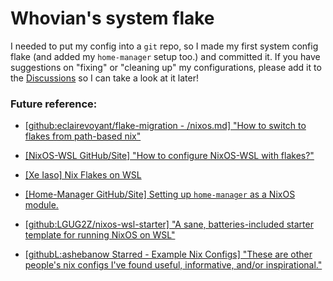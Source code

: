 # Whovian's system flake
I needed to put my config into a `git` repo, so I made my first system config flake (and added my `home-manager` setup too.) and committed it.
If you have suggestions on "fixing" or "cleaning up" my configurations, please add it to the [Discussions](about:blank) so I can take a look at it later!

### Future reference:
- [[github:eclairevoyant/flake-migration - /nixos.md] "How to switch to flakes from path-based nix"](https://github.com/eclairevoyant/flake-migration/blob/main/nixos.md)

- [[NixOS-WSL GitHub/Site] "How to configure NixOS-WSL with flakes?"](https://nix-community.github.io/NixOS-WSL/howto.html)

- [[Xe Iaso] Nix Flakes on WSL](https://xeiaso.net/blog/nix-flakes-4-wsl-2022-05-01/)

- [[Home-Manager GitHub/Site] Setting up `home-manager` as a NixOS module.](https://nix-community.github.io/home-manager/index.xhtml#sec-flakes-nixos-module)

- [[github:LGUG2Z/nixos-wsl-starter] "A sane, batteries-included starter template for running NixOS on WSL"](https://github.com/LGUG2Z/nixos-wsl-starter)

- [[githubL:ashebanow Starred - Example Nix Configs] "These are other people's nix configs I've found useful, informative, and/or inspirational."](https://github.com/stars/ashebanow/lists/example-nix-configs/)
